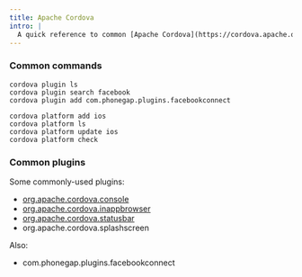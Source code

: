 ```yaml
---
title: Apache Cordova
intro: |
  A quick reference to common [Apache Cordova](https://cordova.apache.org/) commands.
---
```


### Common commands

```
cordova plugin ls
cordova plugin search facebook
cordova plugin add com.phonegap.plugins.facebookconnect
```

```
cordova platform add ios
cordova platform ls
cordova platform update ios
cordova platform check
```

### Common plugins

Some commonly-used plugins:

- [org.apache.cordova.console](https://github.com/apache/cordova-plugin-console)
- [org.apache.cordova.inappbrowser](https://github.com/apache/cordova-plugin-inappbrowser)
- [org.apache.cordova.statusbar](https://github.com/apache/cordova-plugin-statusbar)
- org.apache.cordova.splashscreen

Also:

- com.phonegap.plugins.facebookconnect

